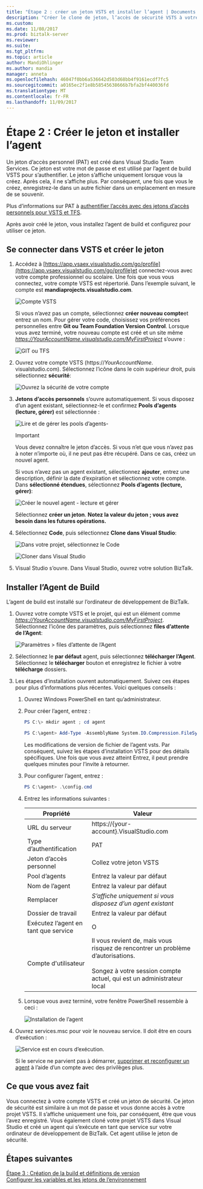 ```yaml
---
title: "Étape 2 : créer un jeton VSTS et installer l’agent | Documents Microsoft"
description: "Créer le clone de jeton, l’accès de sécurité VSTS à votre projet VSTS dans Visual Studio et installez l’agent de build pour automatiser le déploiement de vos projets BizTalk Server"
ms.custom: 
ms.date: 11/08/2017
ms.prod: biztalk-server
ms.reviewer: 
ms.suite: 
ms.tgt_pltfrm: 
ms.topic: article
author: MandiOhlinger
ms.author: mandia
manager: anneta
ms.openlocfilehash: 46047f0bb6a536642d503d68bb4f9161ecdf7fc5
ms.sourcegitcommit: a0165ec2f1e8b58545638666b7bfa2bf440036fd
ms.translationtype: MT
ms.contentlocale: fr-FR
ms.lasthandoff: 11/09/2017
---
```

# <a name="step-2-create-the-token--install-the-agent"></a>Étape 2 : Créer le jeton et installer l’agent

Un jeton d’accès personnel (PAT) est créé dans Visual Studio Team Services. Ce jeton est votre mot de passe et est utilisé par l’agent de build VSTS pour s’authentifier. Le jeton s’affiche uniquement lorsque vous la créez. Après cela, il ne s’affiche plus. Par conséquent, une fois que vous le créez, enregistrez-le dans un autre fichier dans un emplacement en mesure de se souvenir. 

Plus d’informations sur PAT à [authentifier l’accès avec des jetons d’accès personnels pour VSTS et TFS](https://docs.microsoft.com/vsts/accounts/use-personal-access-tokens-to-authenticate). 

Après avoir créé le jeton, vous installez l’agent de build et configurez pour utiliser ce jeton. 

## <a name="sign-into-vsts-and-create-the-token"></a>Se connecter dans VSTS et créer le jeton
1. Accédez à [https://app.vsaex.visualstudio.com/go/profile](https://app.vsaex.visualstudio.com/go/profile)et connectez-vous avec votre compte professionnel ou scolaire. Une fois que vous vous connectez, votre compte VSTS est répertorié. Dans l’exemple suivant, le compte est **mandiaprojects.visualstudio.com**.  

    ![Compte VSTS](../core/media/team-services-accounts.png)

    Si vous n’avez pas un compte, sélectionnez **créer nouveau compte**et entrez un nom. Pour gérer votre code, choisissez vos préférences personnelles entre **Git ou Team Foundation Version Control**. Lorsque vous avez terminé, votre nouveau compte est créé et un site même *https://YourAccountName.visualstudio.com/MyFirstProject* s’ouvre :  

    ![GIT ou TFS](../core/media/git-or-team-foundation.png)

2. Ouvrez votre compte VSTS (https://*YourAccountName*. visualstudio.com). Sélectionnez l’icône dans le coin supérieur droit, puis sélectionnez **sécurité**: 

    ![Ouvrez la sécurité de votre compte](../core/media/vsts-account-security.png)

3. **Jetons d’accès personnels** s’ouvre automatiquement. Si vous disposez d’un agent existant, sélectionnez-le et confirmez **Pools d’agents (lecture, gérer)** est sélectionnée :

    ![Lire et de gérer les pools d’agents-](../core/media/agent-pools-read-manage.png)

    > [!IMPORTANT]
    > Vous devez connaître le jeton d’accès. Si vous n’et que vous n’avez pas à noter n’importe où, il ne peut pas être récupéré. Dans ce cas, créez un nouvel agent. 

    Si vous n’avez pas un agent existant, sélectionnez **ajouter**, entrez une description, définir la date d’expiration et sélectionnez votre compte. Dans **sélectionné étendues**, sélectionnez **Pools d’agents (lecture, gérer)**: 

    ![Créer le nouvel agent - lecture et gérer](../core/media/vsts-new-build-agent.png)

    Sélectionnez **créer un jeton**. **Notez la valeur du jeton ; vous avez besoin dans les futures opérations.**

4. Sélectionnez **Code**, puis sélectionnez **Clone dans Visual Studio**:  

    ![Dans votre projet, sélectionnez le Code](../core/media/vsts-project-code.png)  

    ![Cloner dans Visual Studio](../core/media/vsts-clone-in-visual-studio.png)

5. Visual Studio s’ouvre. Dans Visual Studio, ouvrez votre solution BizTalk. 

## <a name="install-the-build-agent"></a>Installer l’Agent de Build

L’agent de build est installé sur l’ordinateur de développement de BizTalk. 

1. Ouvrez votre compte VSTS et le projet, qui est un élément comme *https://YourAccountName.visualstudio.com/MyFirstProject*. Sélectionnez l’icône des paramètres, puis sélectionnez **files d’attente de l’Agent**:  

    ![Paramètres > files d’attente de l’Agent](../core/media/vsts-settings-agent-queues.png)

2. Sélectionnez le **par défaut** agent, puis sélectionnez **télécharger l’Agent**. Sélectionnez le **télécharger** bouton et enregistrez le fichier à votre **télécharge** dossiers.

3. Les étapes d’installation ouvrent automatiquement. Suivez ces étapes pour plus d’informations plus récentes. Voici quelques conseils : 

    1. Ouvrez Windows PowerShell en tant qu’administrateur.

    2. Pour créer l’agent, entrez : 

        ```powershell
        PS C:\> mkdir agent ; cd agent  

        PS C:\agent> Add-Type -AssemblyName System.IO.Compression.FileSystem ; [System.IO.Compression.ZipFile]::ExtractToDirectory("$HOME\Downloads\vsts-agent-win7-x64-2.124.0.zip", "$PWD")
        ```
    
        Les modifications de version de fichier de l’agent vsts. Par conséquent, suivez les étapes d’installation VSTS pour des détails spécifiques. Une fois que vous avez atteint Entrez, il peut prendre quelques minutes pour l’invite à retourner. 

    3. Pour configurer l’agent, entrez : 

        ```powershell
        PS C:\agent> .\config.cmd
        ```

    4. Entrez les informations suivantes :  
        
        | Propriété | Valeur |
        | --- | --- |
        | URL du serveur| https://{your-account}.VisualStudio.com |
        | Type d’authentification | PAT |
        | Jeton d’accès personnel | Collez votre jeton VSTS |
        | Pool d’agents | Entrez la valeur par défaut |
        | Nom de l’agent | Entrez la valeur par défaut |
        | Remplacer | *S’affiche uniquement si vous disposez d’un agent existant* |
        | Dossier de travail | Entrez la valeur par défaut |
        | Exécutez l’agent en tant que service | O |
        | Compte d'utilisateur | Il vous revient de, mais vous risquez de rencontrer un problème d’autorisations. <br/><br/>Songez à votre session compte actuel, qui est un administrateur local |

    5. Lorsque vous avez terminé, votre fenêtre PowerShell ressemble à ceci :  
    
        ![Installation de l’agent](../core/media/vsts-agent-powershell-install.png)

4. Ouvrez services.msc pour voir le nouveau service. Il doit être en cours d’exécution :  

    ![Service est en cours d’exécution.](../core/media/vsts-service.png)

    Si le service ne parvient pas à démarrer, [supprimer et reconfigurer un agent](https://docs.microsoft.com/vsts/build-release/actions/agents/v2-windows) à l’aide d’un compte avec des privilèges plus.


## <a name="what-you-did"></a>Ce que vous avez fait

Vous connectez à votre compte VSTS et créé un jeton de sécurité. Ce jeton de sécurité est similaire à un mot de passe et vous donne accès à votre projet VSTS. Il s’affiche uniquement une fois, par conséquent, être que vous l’avez enregistré. Vous également cloné votre projet VSTS dans Visual Studio et créé un agent qui s’exécute en tant que service sur votre ordinateur de développement de BizTalk. Cet agent utilise le jeton de sécurité. 

## <a name="next-steps"></a>Étapes suivantes
[Étape 3 : Création de la build et définitions de version](feature-pack-add-build-release-definitions.md)  
[Configurer les variables et les jetons de l’environnement](configure-environmental-tokens-and-variables-for-automatic-deployment.md)